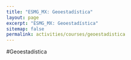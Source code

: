```yaml
---
title: "ESMG_MX: Geoestadística"
layout: page
excerpt: "ESMG_MX: Geoestadística"
sitemap: false
permalink: activities/courses/geoestadistica
---
```


#Geoestadística
